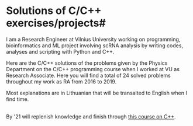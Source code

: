# Solutions of C/C++ exercises/projects#

I am a Research Engineer at Vilnius University working on programming, bioinformatics and ML project involving scRNA analysis by writing codes, analyses and scripting with Python and C++.

Here are the C/C++ solutions of the problems given by the Physics Department on the C/C++ programming course when I worked at VU as Research Associate. Here you will find a total of 24 solved problems throughout my work as RA from 2016 to 2019.

Most explanations are in Lithuanian that will be transalted to English when I find time. 

<br> By '21 will replenish knowledge and finish through [this course on C++](https://www.udemy.com/course/video-course-c-from-beginner-to-expert/). </br>
